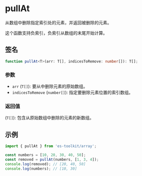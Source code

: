 # pullAt

从数组中删除指定索引处的元素，并返回被删除的元素。

这个函数支持负索引，负索引从数组的末尾开始计算。

## 签名

```typescript
function pullAt<T>(arr: T[], indicesToRemove: number[]): T[];
```

### 参数

- `arr` (`T[]`): 要从中删除元素的原始数组。
- `indicesToRemove` (`number[]`): 指定要删除元素位置的索引数组。

### 返回值

(`T[]`): 包含从原始数组中删除的元素的新数组。

## 示例

```typescript
import { pullAt } from 'es-toolkit/array';

const numbers = [10, 20, 30, 40, 50];
const removed = pullAt(numbers, [1, 3, 4]);
console.log(removed); // [20, 40, 50]
console.log(numbers); // [10, 30]
```
